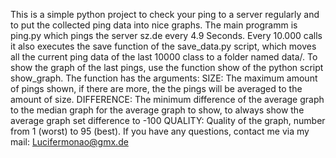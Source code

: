 This is a simple python project to check your ping to a server regularly and to put the collected ping data into nice graphs.
The main programm is ping.py which pings the server sz.de every 4.9 Seconds. Every 10.000 calls it also executes the save function of the save_data.py script, which moves all the current ping data of the last 10000 class to a folder named data/.
To show the graph of the last pings, use the function show of the python script show_graph. The function has the arguments:
	SIZE: The maximum amount of pings shown, if there are more, the the pings will be averaged to the amount of size.
	DIFFERENCE: The minimum difference of the average graph to the median graph for the average graph to show, to always show the average graph set difference to -100
	QUALITY: Quality of the graph, number from 1 (worst) to 95 (best).
If you have any questions, contact me via my mail: Lucifermonao@gmx.de
